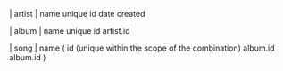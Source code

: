 | artist |
name
unique id
date created


| album |
name
unique id
artist.id


| song | 
name 
(
id (unique within the scope of the combination)
album.id
album.id
)

